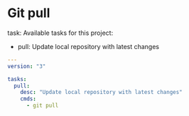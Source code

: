 # Git pull

task: Available tasks for this project:

* pull:       Update local repository with latest changes

```yml
---
version: "3"

tasks:
  pull:
    desc: "Update local repository with latest changes"
    cmds:
      - git pull
```